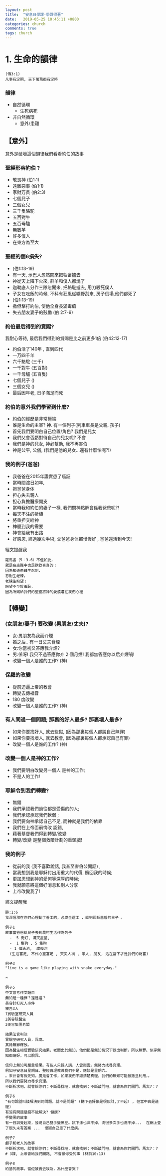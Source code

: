 ```yaml
---
layout: post
title:  "安息日學課-學課得著"
date:   2019-05-25 10:45:11 +0800
categories: church
comments: true
tags: church 
---
```




# 1. 生命的韻律

~~~ 
(傳3:1)
凡事有定期, 天下萬務都有定時 
~~~

### 韻律
-  自然循環
    - 生死病死
- 非自然循環 
    - 意外/患難  


## 【意外】


意外是破壞這個韻律我們看看約伯的故事

### 聖經形容約伯  ?
- 敬畏神 (伯1:1)
- 遠離惡事 (伯1:1)
- 家財万貫 (伯2:3) 
- 七個兒子 
- 三個女兒 
- 三千隻駱駝 
- 五百對牛 
- 五百母驢
- 無數羊
- 許多僕人
- 在東方為至大

### 聖經的個6損失? 
- (伯1:13-19) 
- 有一天, 示巴人忽然闖來把牲畜攎去  
- 神從天上降下火來, 群羊和僕人都燒了
- 迦勒底人分作三隊忽闖來, 把駱駝攎去, 用刀殺死僕人
- 子女在吃飯的時候, 不料有狂風從曠野刮來, 房子倒塌,他們都死了
- (伯1:13-19) 
- 撒但擊打約伯, 使他全身長滿毒瘡
- 失去朋友妻子的鼓勵 (伯 2:7-9)


### 約伯最后得到的賞賜? 
我耐心等待, 最后我們得到的賞賜是比之前更多1倍 (伯42:12-17)
- 約伯活了140年 , 直到四代
- 一万四千羊 
- 六千駱駝  (三千)
- 一千對牛  (五百對)
- 一千母驢  (五百隻) 
- 七個兒子  ()
- 三個女兒  ()
- 最后因年老, 日子滿足而死

### 約伯的意外我們學習到什麼?
- 約伯的經歷是非常極端
- 誰是生命的主宰? 神. 有一個列子(列車車長是父親, 孩子) 
- 首先我們要明白自己位置/角色? 我們是兒女
- 我們父會否虧對待自己的兒女呢? 不會
- 我們是神的兒女, 神必幫助, 我不再害伯 
- 神是公平, 公儀, (我們是他的兒女...還有什麼怕呢?!)


### 我的例子(爸爸)
- 我爸爸在2015年證實患了癌証
- 當時間渡日如年, 
- 担爸爸身体
- 担心失去親人
- 担心負擔醫療開支
- 當時我和約伯的妻子一樣, 我們問神點解會係我爸爸呢?!
- 每天不注的祈禱
- 將重担交給神
- 神聽到我的需要
- 神會給我有出路
- 好感恩, 經過幾次手術, 父爸爸身体都慢慢好 , 爸爸還活到今天! 

經文提醒我
~~~
羅馬書（5：3-6）不但如此，
就是在患難中也是歡歡喜喜的；
因為知道患難生忍耐， 
忍耐生老練，
老練生盼望； 
盼望不至於羞恥，
因為所賜給我們的聖靈將神的愛澆灌在我們心裡
~~~



## 【轉變】


###  (女朋友/妻子) 要改變 (男朋友/丈夫)?
- 女:男朋友為我而介煙 
- 婚之后.. 有一日丈夫食煙
- 女:你當初又答應我介煙?
- 男:係呀! 我只不過答應你介 2 個月煙! 我都無答應你以后介煙喎!
- 改變一個人是誰的工作? (神)


### 保羅的改變
- 從前迫逼上帝的教會
- 轉變去傳褔音
- 180 度改變
- 改變一個人是誰的工作? (神)


### 有人問過一個問題; 那裏的好人最多? 那裏壞人最多?
- 如果你要找好人, 就去監獄, (因為那裏每個人都說自己無罪)
- 如果你要找壞人, 就去教會, (因為那裏每個人都承認自己有罪)
- 改變一個人是誰的工作? (神)

### 改變一個人是神的工作?
- 我們要明白改變另一個人 是神的工作;
- 不是人的工作!

### 耶穌令到我們轉變?
- 無錯
- 我們承認我們過往都是受傷的的人;
- 我們承認承認我們軟弱 ;
- 我們要向神承認自己不足, 而神就是我們的依靠
- 我們在上帝面前悔改 認錯, 
- 藉著基督我們得到轉變/改變 
- 轉變/改變 是整個救贖計劃的重頭戲! 

### 我的例子 
- 從前的我 (我不喜歡說話, 我甚至害伯公開話) , 
- 當我想到我是耶穌付出用重大的代價, 贖回我的時候; 
- 更加思想到神的愛何等深厚的時候;    
- 我就願意將這個好消息和別人分享
- 上帝改變我了!

經文提醒我
~~~
腓:1:6 
我深信那在你們心裡動了善工的，必成全這工 ，直到耶穌基督的日子 。
~~~



~~~
例子1
故事富爸爸給兒子去到農村生活作為列子
  -  5 街灯, 滿天星星,  
  -  1 隻狗 , 5 隻狗
  - 1 個泳池,  成條河 
  (生活富足, 不代心靈富足 , 天災人禍 , 家人, 朋友, 活在當下才是我們的財富) 
~~~


    
~~~
例子3
"live is a game like playing with snake everyday."
~~~

~




~~~
例子5
中文會考作文題目
無知是一種罪？還是褔？
美容針打死人事件
被告3人
1實驗室研究人員
2美容院醫生
3美容集團老闆

結果法官判決
實驗室研究人員，罪成。
其餘無罪釋放。
因為醫生相信實驗研究結果，老闆出於無知，他們都是無知情況下做出判斷。所以無罪。似乎無知都幾好，可以脫罪。

信仰上無知可嚴重后果。有些人只聽人講，人雲奕雲。無努力找尋真理。
例如守安息日星期日。聖經真理教導我們不是，應該是星期六。
。末世會有假先知，魔鬼會工作，如果我們不認清楚真理，我們的無知可能被撒旦利用，。
所以我們要努力尋求真理。
不斷祈求吧，就會給你們；不斷尋找吧，就會找到；不斷敲門吧，就會為你們開門。馬太7：7
~~~

~~~
例子6
"有句說話叫錢解決到的問題，就不是問題" (聽下去好像是很似財,了不起! , 但當中真是道理)
有沒有問題是錢不能解決? 健康?
手變黑的故事
有一日訓覺起來，發現自己雙手變黑左。試下沬也沬不掉，洗很多次手也洗不掉...  在網上查了很久未有答案 ...  懷疑自己患了什麼病。
~~~

~~~
例子7  
顱子和老人的故事
不斷祈求吧，就會給你們；不斷尋找吧，就會找到；不斷敲門吧，就會為你們開門。馬太7：7
# 3課, 上帝會給我們開路, 不會領你受的事 (林前10:13)
~~~

~~~
例子8
約瑟的故事，當佢被賣去埃及，為什麼會哭？
~~~